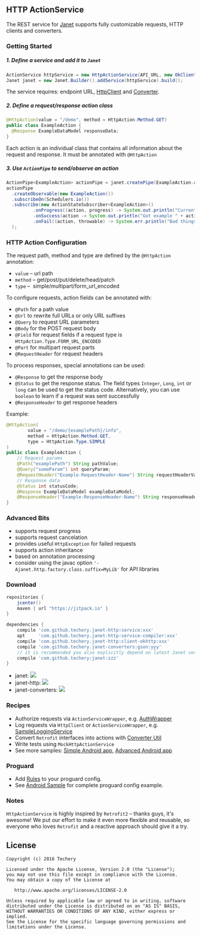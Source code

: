 ## HTTP ActionService
The REST service for [Janet](https://github.com/techery/janet) supports fully customizable requests, HTTP clients and converters.

### Getting Started
##### 1. Define a service and add it to `Janet`
```java
ActionService httpService = new HttpActionService(API_URL, new OkClient(), new GsonConverter(new Gson()))
Janet janet = new Janet.Builder().addService(httpService).build();
```

The service requires: endpoint URL, [HttpClient](clients) and [Converter](https://github.com/techery/janet-converters).
 
##### 2. Define a request/response action class
```java
@HttpAction(value = "/demo", method = HttpAction.Method.GET)
public class ExampleAction {
  @Response ExampleDataModel responseData;
}
```
Each action is an individual class that contains all information about the request and response.
It must be annotated with `@HttpAction`

##### 3. Use `ActionPipe` to send/observe an action
```java
ActionPipe<ExampleAction> actionPipe = janet.createPipe(ExampleAction.class);
actionPipe
  .createObservable(new ExampleAction())
  .subscribeOn(Schedulers.io())
  .subscribe(new ActionStateSubscriber<ExampleAction>()
          .onProgress((action, progress) -> System.out.println("Current progress: " + progress))
          .onSuccess(action -> System.out.println("Got example " + action))
          .onFail((action, throwable) -> System.err.println("Bad things happened " + throwable))
  );
```

### HTTP Action Configuration

The request path, method and type are defined by the `@HttpAction` annotation:
* `value` –   url path
* `method` –  get/post/put/delete/head/patch
* `type` –    simple/multipart/form_url_encoded

To configure requests, action fields can be annotated with:
* `@Path` for a path value
* `@Url` to rewrite full URLs or only URL suffixes 
* `@Query` to request URL parameters
* `@Body` for the POST request body
* `@Field` for request fields if a request type is `HttpAction.Type.FORM_URL_ENCODED`
* `@Part` for multipart request parts
* `@RequestHeader` for request headers

To process responses, special annotations can be used:
* `@Response` to get the response body
* `@Status` to get the response status. The field types `Integer`, `Long`, `int` or `long` can be used to get the status code. Alternatively, you can use `boolean` to learn if a request was sent successfully
* `@ResponseHeader` to get response headers

Example:
```java
@HttpAction(
        value = "/demo/{examplePath}/info",
        method = HttpAction.Method.GET,
        type = HttpAction.Type.SIMPLE
)
public class ExampleAction {
    // Request params
    @Path("examplePath") String pathValue;
    @Query("someParam") int queryParam;
    @RequestHeader("Example-RequestHeader-Name") String requestHeaderValue;
    // Response data
    @Status int statusCode;
    @Response ExampleDataModel exampleDataModel;
    @ResponseHeader("Example-ResponseHeader-Name") String responseHeaderValue;
}
```

### Advanced Bits
* supports request progress
* supports request cancelation
* provides useful `HttpException` for failed requests
* supports action inheritance 
* based on annotation processing
* consider using the javac option `'-Ajanet.http.factory.class.suffix=MyLib'` for API libraries

### Download
```groovy
repositories {
    jcenter()
    maven { url "https://jitpack.io" }
}

dependencies {
    compile 'com.github.techery.janet-http:service:xxx'
    apt     'com.github.techery.janet-http:service-compiler:xxx'
    compile 'com.github.techery.janet-http:client-okhttp:xxx'
    compile 'com.github.techery.janet-converters:gson:yyy'
    // it is recommended you also explicitly depend on latest Janet version for bug fixes and new features.
    compile 'com.github.techery:janet:zzz' 
}
```
* janet: [![](https://jitpack.io/v/techery/janet.svg)](https://jitpack.io/#techery/janet)
* janet-http: [![](https://jitpack.io/v/techery/janet-http.svg)](https://jitpack.io/#techery/janet-http)
* janet-converters: [![](https://jitpack.io/v/techery/janet-converters.svg)](https://jitpack.io/#techery/janet-converters)

### Recipes
* Authorize requests via `ActionServiceWrapper`, e.g. [AuthWrapper](https://github.com/techery/janet-architecture-sample/blob/eff90f2f0a0013648263631a40bf3e76f7b9dfa2/app/src/main/java/io/techery/sample/service/AuthServiceWrapper.java)
* Log requests via `HttpClient` or `ActionServiceWrapper`, e.g. [SampleLoggingService](sample/src/main/java/io/techery/janet/http/sample/util/SampleLoggingService.java)
* Convert `Retrofit` interfaces into actions with [Converter Util](https://github.com/techery/janet-retrofit-converter)
* Write tests using `MockHttpActionService`
* See more samples: 
[Simple Android app](https://github.com/techery/janet-http-android-sample),
[Advanced Android app](https://github.com/techery/janet-architecture-sample)

### Proguard
* Add [Rules](service/proguard-rules.pro) to your proguard config.
* See [Android Sample](https://github.com/techery/janet-http-android-sample) for complete proguard config example.

### Notes
`HttpActionService` is highly inspired by `Retrofit2` – thanks guys, it's awesome!
We put our effort to make it even more flexible and reusable, so everyone who loves `Retrofit` and a reactive approach should give it a try.

## License

    Copyright (c) 2016 Techery

    Licensed under the Apache License, Version 2.0 (the "License");
    you may not use this file except in compliance with the License.
    You may obtain a copy of the License at

       http://www.apache.org/licenses/LICENSE-2.0

    Unless required by applicable law or agreed to in writing, software
    distributed under the License is distributed on an "AS IS" BASIS,
    WITHOUT WARRANTIES OR CONDITIONS OF ANY KIND, either express or implied.
    See the License for the specific language governing permissions and
    limitations under the License.

